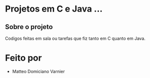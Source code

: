 # Projetos em C e Java ...

## Sobre o projeto
Codigos feitas em sala ou tarefas que fiz tanto em C quanto em Java.

# Feito por

- Matteo Domiciano Varnier

  

